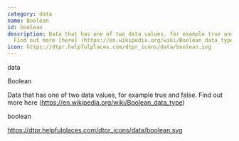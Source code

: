 ```yaml
---
category: data
name: Boolean
id: boolean
description: Data that has one of two data values, for example true and false.
  Find out more [here] (https://en.wikipedia.org/wiki/Boolean_data_type)
icon: https://dtpr.helpfulplaces.com/dtpr_icons/data/boolean.svg
---
```

data

Boolean

Data that has one of two data values, for example true and false. Find out 
more here (https://en.wikipedia.org/wiki/Boolean_data_type)

boolean

https://dtpr.helpfulplaces.com/dtpr_icons/data/boolean.svg